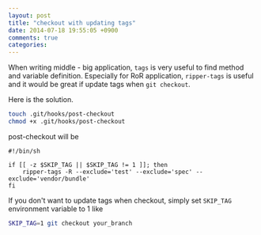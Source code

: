 ```yaml
---
layout: post
title: "checkout with updating tags"
date: 2014-07-18 19:55:05 +0900
comments: true
categories:
---
```


When writing middle - big application, `tags` is very useful to find method and variable definition.
Especially for RoR application, `ripper-tags` is useful and it would be great if update tags when `git checkout`.

Here is the solution.

```bash
touch .git/hooks/post-checkout
chmod +x .git/hooks/post-checkout
```

post-checkout will be

```
#!/bin/sh

if [[ -z $SKIP_TAG || $SKIP_TAG != 1 ]]; then
	ripper-tags -R --exclude='test' --exclude='spec' --exclude='vendor/bundle'
fi
```

If you don't want to update tags when checkout, simply set `SKIP_TAG` environment variable to 1 like

```bash
SKIP_TAG=1 git checkout your_branch
```
